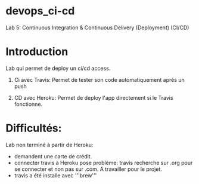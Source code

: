 # devops_ci-cd
Lab 5: Continuous Integration &amp; Continuous Delivery (Deployment) (CI/CD)

# Introduction
Lab qui permet de deploy un ci/cd access. 

1. Ci avec Travis: 
Permet de tester son code automatiquement après un push

2. CD avec Heroku:
Permet de deploy l'app directement si le Travis fonctionne.

# Difficultés:
Lab non terminé à partir de Heroku: 
- demandent une carte de crédit.
- connecter travis à Heroku pose problème: travis recherche sur .org pour se connecter et non pas sur .com. A travailler pour le projet.
- travis a été installe avec '''brew'''
